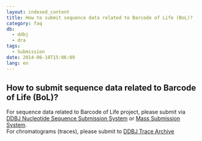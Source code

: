 ```yaml
---
layout: indexed_content
title: How to submit sequence data related to Barcode of Life (BoL)?
category: faq
db:
  - ddbj
  - dra
tags: 
  - Submission
date: 2014-06-18T15:06:09
lang: en
---
```


## How to submit sequence data related to Barcode of Life (BoL)?

<p>For sequence data related to Barcode of Life project, please submit via <a href="/ddbj/web-submission-e.html">DDBJ Nucleotide Sequence Submission System</a> or <a href="/ddbj/mss-e.html">Mass Submission System</a>. <br>For chromatograms (traces), please submit to <a href="/dta/index-e.html">DDBJ Trace Archive</a></p>
